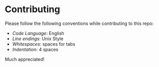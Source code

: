 Contributing
============

Please follow the following conventions while contributing to this repo:

  * *Code Language*: English
  * *Line endings*: Unix Style
  * *Whitespaces*: spaces for tabs
  * *Indentation*: 4 spaces

Much appreciated!

